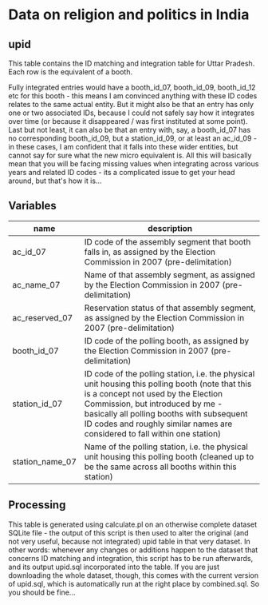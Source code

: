# Data on religion and politics in India 

## upid

This table contains the ID matching and integration table for Uttar Pradesh. Each row is the equivalent of a booth. 

Fully integrated entries would have a booth_id_07, booth_id_09, booth_id_12 etc for this booth - this means I am convinced anything with these ID codes relates to the same actual entity.  But it might also be that an entry has only one or two associated IDs, because I could not safely say how it integrates over time (or because it disappeared / was first instituted at some point). Last but not least, it can also be that an entry with, say, a booth_id_07 has no corresponding booth_id_09, but a station_id_09, or at least an ac_id_09 - in these cases, I am confident that it falls into these wider entities, but cannot say for sure what the new micro equivalent is. All this will basically mean that you will be facing missing values when integrating across various years and related ID codes - its a complicated issue to get your head around, but that's how it is...

## Variables

name | description
--- | ---
ac_id_07 | ID code of the assembly segment that booth falls in, as assigned by the Election Commission in 2007 (pre-delimitation)
ac_name_07 | Name of that assembly segment, as assigned by the Election Commission in 2007 (pre-delimitation)
ac_reserved_07 | Reservation status of that assembly segment, as assigned by the Election Commission in 2007 (pre-delimitation)
booth_id_07 | ID code of the polling booth, as assigned by the Election Commission in 2007 (pre-delimitation)
station_id_07 | ID code of the polling station, i.e. the physical unit housing this polling booth (note that this is a concept not used by the Election Commission, but introduced by me - basically all polling booths with subsequent ID codes and roughly similar names are considered to fall within one station)
station_name_07 | Name of the polling station, i.e. the physical unit housing this polling booth (cleaned up to be the same across all booths within this station)

## Processing

This table is generated using calculate.pl on an otherwise complete dataset SQLite file - the output of this script is then used to alter the original (and not very useful, because not integrated) upid table in that very dataset. In other words: whenever any changes or additions happen to the dataset that concerns ID matching and integration, this script has to be run afterwards, and its output upid.sql incorporated into the table. If you are just downloading the whole dataset, though, this comes with the current version of upid.sql, which is automatically run at the right place by combined.sql. So you should be fine...
